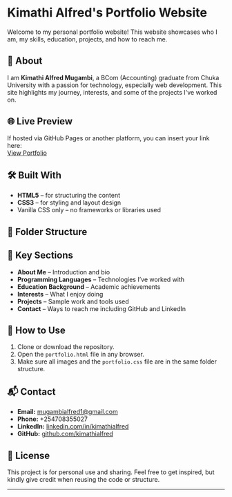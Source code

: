 # Kimathi Alfred's Portfolio Website

Welcome to my personal portfolio website! This website showcases who I am, my skills, education, projects, and how to reach me.

## 📄 About

I am **Kimathi Alfred Mugambi**, a BCom (Accounting) graduate from Chuka University with a passion for technology, especially web development. This site highlights my journey, interests, and some of the projects I've worked on.

## 🌐 Live Preview

If hosted via GitHub Pages or another platform, you can insert your link here:  
[View Portfolio](https://almukih.github.io/portfolio/)

## 🛠️ Built With

- **HTML5** – for structuring the content
- **CSS3** – for styling and layout design
- Vanilla CSS only – no frameworks or libraries used

## 📂 Folder Structure


## 📸 Key Sections

- **About Me** – Introduction and bio
- **Programming Languages** – Technologies I’ve worked with
- **Education Background** – Academic achievements
- **Interests** – What I enjoy doing
- **Projects** – Sample work and tools used
- **Contact** – Ways to reach me including GitHub and LinkedIn

## 📑 How to Use

1. Clone or download the repository.
2. Open the `portfolio.html` file in any browser.
3. Make sure all images and the `portfolio.css` file are in the same folder structure.

## 📬 Contact

- **Email:** mugambialfred1@gmail.com  
- **Phone:** +254708355027  
- **LinkedIn:** [linkedin.com/in/kimathialfred](https://www.linkedin.com/in/alfred-mugambi-444987374)  
- **GitHub:** [github.com/kimathialfred](https://github.com/Almukih)

## 📃 License

This project is for personal use and sharing. Feel free to get inspired, but kindly give credit when reusing the code or structure.

---


